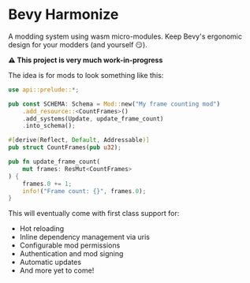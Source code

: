 # Bevy Harmonize

A modding system using wasm micro-modules. Keep Bevy's ergonomic design for your modders (and yourself 😏).

**⚠️ This project is very much work-in-progress**

The idea is for mods to look something like this:

```rust
use api::prelude::*;

pub const SCHEMA: Schema = Mod::new("My frame counting mod")
    .add_resource::<CountFrames>()
    .add_systems(Update, update_frame_count)
    .into_schema();

#[derive(Reflect, Default, Addressable)]
pub struct CountFrames(pub u32);

pub fn update_frame_count(
    mut frames: ResMut<CountFrames>
) {
    frames.0 += 1;
    info!("Frame count: {}", frames.0);
}
```

This will eventually come with first class support for:

- Hot reloading
- Inline dependency management via uris
- Configurable mod permissions
- Authentication and mod signing
- Automatic updates
- And more yet to come!
